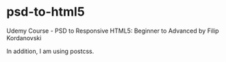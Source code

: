 # psd-to-html5

Udemy Course - PSD to Responsive HTML5: Beginner to Advanced by Filip Kordanovski

In addition, I am using postcss.
